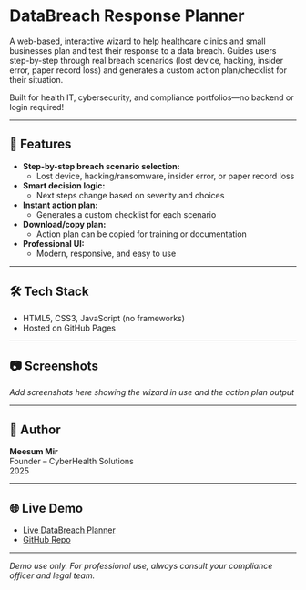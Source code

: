 # DataBreach Response Planner

A web-based, interactive wizard to help healthcare clinics and small businesses plan and test their response to a data breach. Guides users step-by-step through real breach scenarios (lost device, hacking, insider error, paper record loss) and generates a custom action plan/checklist for their situation.

Built for health IT, cybersecurity, and compliance portfolios—no backend or login required!

---

## 🚦 Features

- **Step-by-step breach scenario selection:**  
  - Lost device, hacking/ransomware, insider error, or paper record loss
- **Smart decision logic:**  
  - Next steps change based on severity and choices
- **Instant action plan:**  
  - Generates a custom checklist for each scenario
- **Download/copy plan:**  
  - Action plan can be copied for training or documentation
- **Professional UI:**  
  - Modern, responsive, and easy to use

---

## 🛠️ Tech Stack

- HTML5, CSS3, JavaScript (no frameworks)
- Hosted on GitHub Pages

---

## 📷 Screenshots

*Add screenshots here showing the wizard in use and the action plan output*

---

## 👤 Author

**Meesum Mir**  
Founder – CyberHealth Solutions  
2025

---

## 🌐 Live Demo

- [Live DataBreach Planner](y)
- [GitHub Repo](y)

---

*Demo use only. For professional use, always consult your compliance officer and legal team.*
